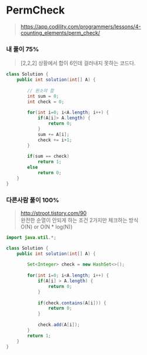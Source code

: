 # PermCheck
>https://app.codility.com/programmers/lessons/4-counting_elements/perm_check/

### 내 풀이 75%
>[2,2,2] 상황에서 합이 6인데 걸러내지 못하는 코드다.

~~~java
class Solution {
    public int solution(int[] A) {
        
        // 원소의 합
        int sum = 0;
        int check = 0;
        
        for(int i=0; i<A.length; i++) {
            if(A[i]> A.length) {
                return 0;
            }
            sum += A[i];
            check += i+1;
        }
        
        if(sum == check)
            return 1;
        else
            return 0;
    }
}
~~~

### 다른사람 풀이 100%
>http://stroot.tistory.com/90  
>완전한 순열이 안되게 하는 조건 2가지만 체크하는 방식  
>O(N) or O(N * log(N))

~~~java
import java.util.*;

class Solution {
    public int solution(int[] A) {
        
        Set<Integer> check = new HashSet<>();
        
        for(int i=0; i<A.length; i++) {
            if(A[i] > A.length) {
                return 0;
            }
            
            if(check.contains(A[i])) {
                return 0;
            }
            
            check.add(A[i]);
        }
        return 1;
    }
}
~~~
